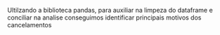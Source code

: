 Ultilzando a biblioteca pandas, para auxiliar na limpeza do dataframe e conciliar na analise
conseguimos identificar principais motivos dos cancelamentos
